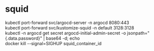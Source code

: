 # squid

kubectl port-forward svc/argocd-server -n argocd 8080:443  
kubectl port-forward svc/kustomize-squid -n default 3128:3128  
kubectl -n argocd get secret argocd-initial-admin-secret -o jsonpath="{.data.password}" | base64 -d; echo  
docker kill --signal=SIGHUP squid_container_id  
